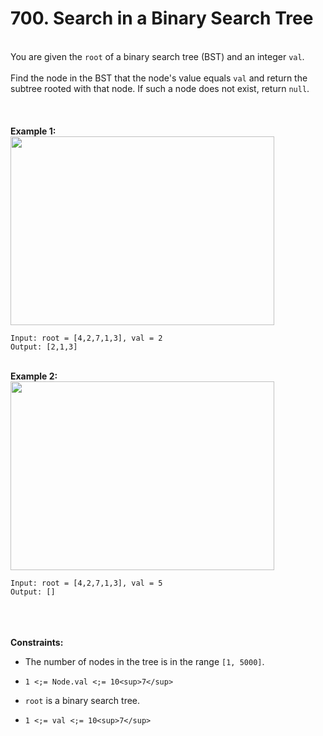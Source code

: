 # 700. Search in a Binary Search Tree

<br />You are given the `root` of a binary search tree (BST) and an integer `val`.<br />
<br />Find the node in the BST that the node's value equals `val` and return the subtree rooted with that node. If such a node does not exist, return `null`.<br />
<br /> <br />
<br />**Example 1:**<br />
<img alt="" src="https://assets.leetcode.com/uploads/2021/01/12/tree1.jpg" style="width:422px;height:302px"/>
```
Input: root = [4,2,7,1,3], val = 2
Output: [2,1,3]
```
<br />**Example 2:**<br />
<img alt="" src="https://assets.leetcode.com/uploads/2021/01/12/tree2.jpg" style="width:422px;height:302px"/>
```
Input: root = [4,2,7,1,3], val = 5
Output: []
```
<br /> <br />
<br />**Constraints:**<br />

* The number of nodes in the tree is in the range `[1, 5000]`.

* `1 <;= Node.val <;= 10<sup>7</sup>`

* `root` is a binary search tree.

* `1 <;= val <;= 10<sup>7</sup>`